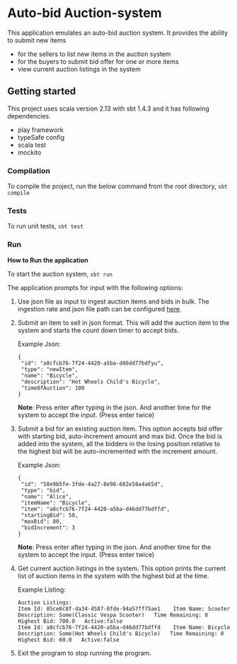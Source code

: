 # Auto-bid Auction-system

This application emulates an auto-bid auction system. It provides the ability to submit new items 
- for the sellers to list new items in the auction system
- for the buyers to submit bid offer for one or more items
- view current auction listings in the system

## Getting started

This project uses scala version 2.13 with sbt 1.4.3 and it has following dependencies.
- play framework
- typeSafe config
- scala test
- mockito

### Compilation

To compile the project, run the below command from the root directory, 
```sbt compile```

### Tests

To run unit tests, 
```sbt test```

### Run 

**How to Run the application**

To start the auction system,
```sbt run```

The application prompts for input with the following options:

1. Use json file as input to ingest auction items and bids in bulk. The ingestion rate and json file path can be configured [here](src/main/Resources/application.conf). 

2. Submit an item to sell in json format. This will add the auction item to the system and starts the count down timer to accept bids. 

   Example Json:
   ```
   {
    "id": "a8cfcb76-7f24-4420-a5ba-d46dd77bdfyu",
    "type": "newItem",
    "name": "Bicycle",
    "description": "Hot Wheels Child's Bicycle",
    "timeOfAuction": 100
   }
   ```

   **Note**: Press enter after typing in the json. And another time for the system to accept the input. (Press enter twice)

3. Submit a bid for an existing auction item. This option accepts bid offer with starting bid, auto-increment amount and max bid. Once the bid is added into the system, all the bidders in the losing position relative to the highest bid will be auto-incremented with the increment amount.

   Example Json: 
   ```
   {
    "id": "58e9b5fe-3fde-4a27-8e98-682e58a4a65d",
    "type": "bid",
    "name": "Alice",
    "itemName": "Bicycle",
    "item": "a8cfcb76-7f24-4420-a5ba-d46dd77bdffd", 
    "startingBid": 50,
    "maxBid": 80,
    "bidIncrement": 3
   }
   ```

   **Note**: Press enter after typing in the json. And another time for the system to accept the input. (Press enter twice)

4. Get current auction listings in the system. This option prints the current list of auction items in the system with the highest bid at the time. 

   Example Listing:
   ```
   Auction Listings:
   Item Id: 85ce0c8f-da34-4587-8fde-94a57ff75ae1    Item Name: Scooter   Description: Some(Classic Vespa Scooter)   Time Remaining: 0   Highest Bid: 700.0   Active:false
   Item Id: a8cfcb76-7f24-4420-a5ba-d46dd77bdffd    Item Name: Bicycle   Description: Some(Hot Wheels Child's Bicycle)   Time Remaining: 0   Highest Bid: 60.0   Active:false
   ```

5. Exit the program to stop running the program. 
